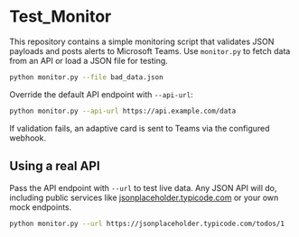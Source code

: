 # Test_Monitor

This repository contains a simple monitoring script that validates JSON
payloads and posts alerts to Microsoft Teams. Use `monitor.py` to fetch
data from an API or load a JSON file for testing.

```bash
python monitor.py --file bad_data.json
```

Override the default API endpoint with `--api-url`:

```bash
python monitor.py --api-url https://api.example.com/data
```

If validation fails, an adaptive card is sent to Teams via the configured
webhook.

## Using a real API

Pass the API endpoint with `--url` to test live data. Any JSON API will do,
including public services like [jsonplaceholder.typicode.com](https://jsonplaceholder.typicode.com)
or your own mock endpoints.

```bash
python monitor.py --url https://jsonplaceholder.typicode.com/todos/1
```
